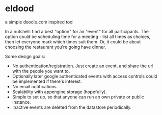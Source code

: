 eldood
======

a simple doodle.com inspired tool

In a nutshell: find a best "option" for an "event" for all participants. The option could be scheduling time for a meeting - list all times as choices, then let everyone mark which times suit them. Or, it could be about choosing the restaurant you're going have dinner.

Some design goals:

- No authentication/registration. Just create an event, and share the url with the people you want to.
- Optionally later google authenticated events with access controls could be implemented if there's interest.
- No email notifications.
- Scalability with appengine storage (hopefully).
- Simple to set up, so that anyone can run an own private or public instance.
- Inactive events are deleted from the datastore periodically.
